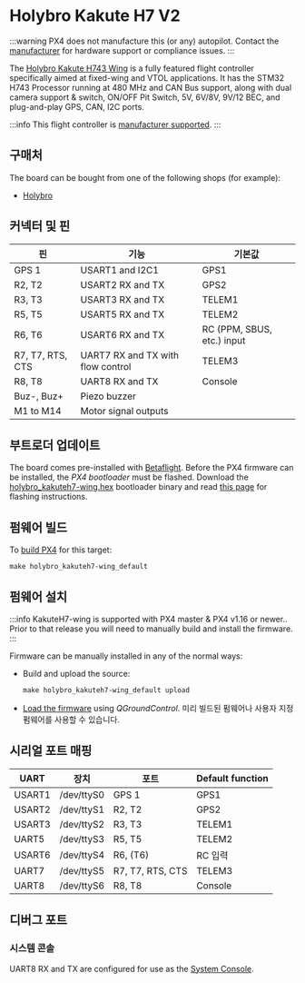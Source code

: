 # Holybro Kakute H7 V2

:::warning
PX4 does not manufacture this (or any) autopilot.
Contact the [manufacturer](https://holybro.com/) for hardware support or compliance issues.
:::

The [Holybro Kakute H743 Wing](https://holybro.com/products/kakute-h743-wing) is a fully featured flight controller specifically aimed at fixed-wing and VTOL applications. It has the STM32 H743 Processor running at 480 MHz and CAN Bus support, along with dual camera support & switch, ON/OFF Pit Switch, 5V, 6V/8V, 9V/12 BEC, and plug-and-play GPS, CAN, I2C ports.

:::info
This flight controller is [manufacturer supported](../flight_controller/autopilot_manufacturer_supported.md).
:::

## 구매처

The board can be bought from one of the following shops (for example):

- [Holybro](https://holybro.com/products/kakute-h743-wing)

## 커넥터 및 핀

| 핀                | 기능                                | 기본값                                                           |
| ---------------- | --------------------------------- | ------------------------------------------------------------- |
| GPS 1            | USART1 and I2C1                   | GPS1                                                          |
| R2, T2           | USART2 RX and TX                  | GPS2                                                          |
| R3, T3           | USART3 RX and TX                  | TELEM1                                                        |
| R5, T5           | USART5 RX and TX                  | TELEM2                                                        |
| R6, T6           | USART6 RX and TX                  | RC (PPM, SBUS, etc.) input |
| R7, T7, RTS, CTS | UART7 RX and TX with flow control | TELEM3                                                        |
| R8, T8           | UART8 RX and TX                   | Console                                                       |
| Buz-, Buz+       | Piezo buzzer                      |                                                               |
| M1 to M14        | Motor signal outputs              |                                                               |

<a id="bootloader"></a>

## 부트로더 업데이트

The board comes pre-installed with [Betaflight](https://github.com/betaflight/betaflight/wiki).
Before the PX4 firmware can be installed, the _PX4 bootloader_ must be flashed.
Download the [holybro_kakuteh7-wing.hex](https://github.com/PX4/PX4-Autopilot/raw/main/docs/assets/flight_controller/kakuteh7-wing/holybro_kakuteh7-wing_bootloader.hex) bootloader binary and read [this page](../advanced_config/bootloader_update_from_betaflight.md) for flashing instructions.

## 펌웨어 빌드

To [build PX4](../dev_setup/building_px4.md) for this target:

```
make holybro_kakuteh7-wing_default
```

## 펌웨어 설치

:::info
KakuteH7-wing is supported with PX4 master & PX4 v1.16 or newer..
Prior to that release you will need to manually build and install the firmware.
:::

Firmware can be manually installed in any of the normal ways:

- Build and upload the source:

  ```
  make holybro_kakuteh7-wing_default upload
  ```

- [Load the firmware](../config/firmware.md) using _QGroundControl_.
  미리 빌드된 펌웨어나 사용자 지정 펌웨어를 사용할 수 있습니다.

## 시리얼 포트 매핑

| UART   | 장치         | 포트                          | Default function |
| ------ | ---------- | --------------------------- | ---------------- |
| USART1 | /dev/ttyS0 | GPS 1                       | GPS1             |
| USART2 | /dev/ttyS1 | R2, T2                      | GPS2             |
| USART3 | /dev/ttyS2 | R3, T3                      | TELEM1           |
| UART5  | /dev/ttyS3 | R5, T5                      | TELEM2           |
| USART6 | /dev/ttyS4 | R6, (T6) | RC 입력            |
| UART7  | /dev/ttyS5 | R7, T7, RTS, CTS            | TELEM3           |
| UART8  | /dev/ttyS6 | R8, T8                      | Console          |

## 디버그 포트

### 시스템 콘솔

UART8 RX and TX are configured for use as the [System Console](../debug/system_console.md).
